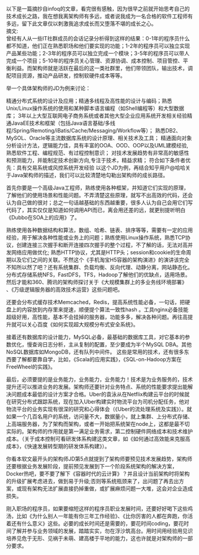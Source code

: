 以下是一篇摘抄自infoq的文章，看完很有感触，因为很早之前就开始思考自己的技术成长之路，我在想我离架构师有多远，或者说我成为一名合格的软件工程师有多远，留下此文章仅以刺激我追求成长而又堕落不堪的成长之心。</br>
摘文:</br>
曾经有人从一些IT社群成员的会话记录分析得到这样的结果：0-1年的程序员什么都不知道，他们正在熟悉职场和他们要实现的功能；1-2年的程序员可以独立实现产品某些功能；2-3年的程序员可以独立完成一个模块；3-5年的程序员可以带人完成一个项目；5-10年的程序员关心管理、资源协调、成本控制、项目管控、平衡利益。而架构师就是活跃在最后的这一类社群里，他们带领团队，输出技术，调配项目资源，推动产品研发，控制软硬件成本等等。

举一个具体架构师的JD为例来讨论：

精通分布式系统的设计及应用；精通多线程及高性能的设计与编码；熟悉Unix/Linux操作系统的使用和某种脚本语言编程（如Shell编程等）和大型数据库；
3年以上大型互联网电子商务系统或者其他大型企业应用系统开发相关经验精通JavaEE技术和框架（包括Java语言基础/多线程/Spring/Remoting/iBatis/Cache/Messaging/Workflow等）；
熟悉DB2、MySOL、Oracle等主流数据库系统的设计原理、相关技术及工具；
精通面向对象分析设计方法，逻辑能力佳，具有丰富的OOA、OOD、OOP以及UML建模经验,熟悉软件工程、编程规范、有过程控制意识；
对技术发展趋势有非常高的敏感性和预测能力，并能制定技术创新方向,专注于技术，精益求精；
符合如下条件者优先：具有交易系统或风控系统开发经验
以这个JD为例，再结合知乎用户@哈哈关于Java架构师的描述，我们可以比较清楚地勾勒出架构师的成长路径。

首先你要是一个高级Java工程师，熟练使用各种框架，并知道它们实现的原理，了解他们的使用场景和性能问题。不弄清楚这些原理，就写不出高效的代码，还会认为自己做的很对；总之一句话越基础的东西越重要，很多人认为自己会用它们写代码了，其实仅仅是知道如何调用API而已，离会用还差的远，就更别提听明白《Dubbo在SOA上的应用》了。

熟练使用各种数据结构和算法，数组、哈希、链表、排序等等，需要有一定的应用经验，用于解决各种性能或业务上的问题；熟练使用Linux操作系统，熟悉TCP协议，创建连接三次握手和断开连接四次握手的整个过程，不了解的话，无法对高并发网络应用做优化; 熟悉HTTP协议，尤其是HTTP头；session和cookie的生命周期以及它们之间的关联。不然这个《手机淘宝H5容器的架构演进》的演讲该完全不知所以然了吧？还有系统集群、负载均衡、反向代理、动静分离，网站静态化。分布式存储系统NFS，FastDFS，TFS，Hadoop了解他们的优缺点，适用场景。然后才能和360、腾讯的架构师探讨关于《大规模集群上的多业务线环境部署》 、《万级逻辑服务器的高效技术运营》这些问题吧。

还要会分布式缓存技术Memcached，Redis，提高系统性能必备，一句话，把硬盘上的内容放到内存里来提速，顺便提个算法一致性hash 。工具nginx必备技能超级好用，高性能，基本不会挂掉的服务器，功能多多，解决各种问题。再往高提升就可以关心百度《如何实现超大规模分布式安全系统》。

接着还有数据库的设计能力，MySQL必备，最基础的数据库工具，对它基本的参数优化，慢查询日志分析，主从复制的配置，至少要成为半个MySQL DBA。其他NoSQL数据库如MongoDB，还有队列中间件。 这些是常用的技术，还有很多东西要了解都要靠自学，比如，《Scala的应用实践》，《SQL-on-Hadoop方案在FreeWheel的实践》。

最后，必须要提的是业务能力，业务能力，业务能力！技术是为业务服务的，技术提升还可以推进业务的发展。架构师还要针对业务特点、系统的性能要求提出能解决问题成本最低的设计方案才合格。Uber的袁泳从在Netflix构建云平台的时候就在研究分布式跟踪系统，现在加入Uber构建实时物流平台为司机分配任务，他对物流平台的业务实现有很深的研究和心得体会（《Uber的流处理系统及实践》）。就如果一个几百名用户的系统，访问量不大，数据量小，就上集群、上分布式存储、上高端服务器，为了架构而架构，或者一开始把系统架在node上，这都是最不切实际的。架构师的作用就是第一满足业务需求，第二控制硬件网络成本和技术维护成本。（关于成本控制可看研发体系构建这类文章，如《如何通过高效能来克服高成本》，《快速发展转型期的研发体系构建》）。

你看本软文最开头的架构师JD第5点就提到了架构师要预见技术发展趋势，架构师还要根据业务发展阶段，提前预见发展到下一个阶段系统架构的解决方案，Docker热吧，要不要了解下《容器时代的云计算》？并且设计当前架构时将架构的升级扩展考虑进去，做到易于升级;否则等系统瓶颈来了，出问题了再去出方案，或现有架构无法扩展直接扔掉重做，或扩展麻烦问题一大堆，这会对企业造成损失。

刚入职场的程序员，如果要缩短这样的程序员职业发展时间，还要好好喝下这些鸡汤，比如《为什么别人一年能有你三年工作经验》、《比你厉害的人都在奔跑，你活着还有什么意义》这些。必要的成长时间还是需要的，要花时间coding，要花时间了解并参与业务领域的发展，踏踏实实，勿在浮沙筑高台。用时间用经验用见识培养见危于无形、见祸于未萌、建高楼于平地的能力，这也许就是对架构师的一部分要求。

